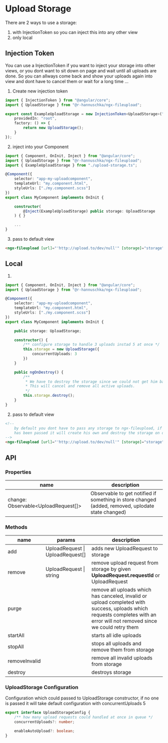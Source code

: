 # Upload Storage

There are 2 ways to use a storage: 

1. with InjectionToken so you can inject this into any other view
2. only local


## Injection Token

You can use a InjectionToken if you want to inject your storage into other views, or you dont want to sit down on page and wait until all uploads are done. 
So you can allways come back and show your uploads again into view and dont have to cancel them or wait for a long time ...

1. Create new injection token

```ts
import { InjectionToken } from "@angular/core";
import { UploadStorage } from "@r-hannuschka/ngx-fileupload";

export const ExampleUploadStorage = new InjectionToken<UploadStorage>("Example Upload Storage", {
    providedIn: "root",
    factory: () => {
        return new UploadStorage();
    }
});
```

2. inject into your Component

```ts
import { Component, OnInit, Inject } from "@angular/core";
import { UploadStorage } from "@r-hannuschka/ngx-fileupload";
import { ExampleUploadStorage } from "./upload-storage.ts";

@Component({
    selector: "app-my-uploadcomponent",
    templateUrl: "my.component.html",
    styleUrls: ["./my.component.scss"]
})
export class MyComponent implements OnInit {

    constructor(
        @Inject(ExampleUploadStorage) public storage: UploadStorage
    ) { }

    ...
}
```

3. pass to default view

```html
<ngx-fileupload [url]="'http://upload.to/dev/null'" [storage]="storage"></ngx-fileupload>
```

## Local

1.

```ts
import { Component, OnInit, Inject } from "@angular/core";
import { UploadStorage } from "@r-hannuschka/ngx-fileupload";

@Component({
    selector: "app-my-uploadcomponent",
    templateUrl: "my.component.html",
    styleUrls: ["./my.component.scss"]
})
export class MyComponent implements OnInit {

    public storage: UploadStorage;

    constructor() {
        /** configure storage to handle 3 uploads instad 5 at once */
        this.storage = new UploadStorage({
            concurrentUploads: 3
        })
    }

    public ngOnDestroy() {
        /**
         * We have to destroy the storage since we could not get him back.
         * This will cancel and remove all active uploads.
         */
        this.storage.destroy();
    }
}
```

2. pass to default view

```html
<!--
    by default you dont have to pass any storage to ngx-fileupload, if no storage
    has been passed it will create his own and destroy the storage on destroy.
-->
<ngx-fileupload [url]="'http://upload.to/dev/null'" [storage]="storage"></ngx-fileupload>
```

## API

### Properties

| name |description |
|---|---|
|change: Observable<UploadRequest[]> |Observable to get notified if something in store changed (added, removed, uplodate state changed) |

### Methods

| name | params | description |
|---|---|---|
|add | UploadRequest &#x007C; UploadRequest[] | adds new UploadRequest to storage |
|remove | UploadRequest &#x007C; string | remove upload request from storage by given **UploadRequest.requestId** or UploadRequest |
|purge  |  | remove all uploads which has canceled, invalid or upload completed with success, uploads which requests completes with an error will not removed since we could retry them |
|startAll || starts all idle uploads |
|stopAll || stops all uploads and remove them from storage |
|removeInvalid || remove all invalid uploads from storage|
|destroy|| destroys storage|

### UploadStorage Configuration

Configuration which could passed to UploadStorage constructor, if no one is passed it will take default configuration with concurrentUploads 5

```ts
export interface UploadStorageConfig {
    /** how many upload requests could handled at once in queue */
    concurrentUploads?: number;

    enableAutoUpload?: boolean;
}
```
